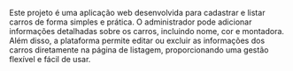 Este projeto é uma aplicação web desenvolvida para cadastrar e listar carros de forma simples e prática. O administrador pode adicionar informações detalhadas sobre os carros, incluindo nome, cor e montadora. Além disso, a plataforma permite editar ou excluir as informações dos carros diretamente na página de listagem, proporcionando uma gestão flexível e fácil de usar.
